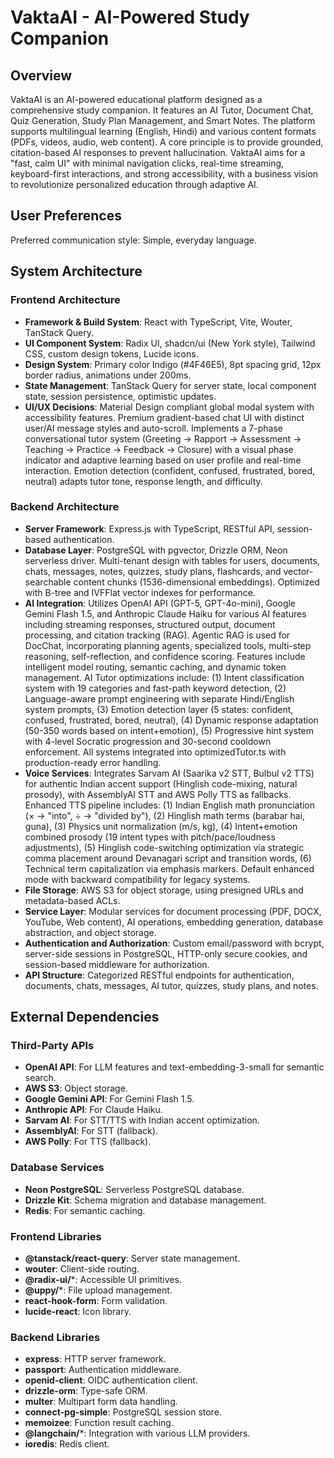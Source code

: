 # VaktaAI - AI-Powered Study Companion

## Overview

VaktaAI is an AI-powered educational platform designed as a comprehensive study companion. It features an AI Tutor, Document Chat, Quiz Generation, Study Plan Management, and Smart Notes. The platform supports multilingual learning (English, Hindi) and various content formats (PDFs, videos, audio, web content). A core principle is to provide grounded, citation-based AI responses to prevent hallucination. VaktaAI aims for a "fast, calm UI" with minimal navigation clicks, real-time streaming, keyboard-first interactions, and strong accessibility, with a business vision to revolutionize personalized education through adaptive AI.

## User Preferences

Preferred communication style: Simple, everyday language.

## System Architecture

### Frontend Architecture

*   **Framework & Build System**: React with TypeScript, Vite, Wouter, TanStack Query.
*   **UI Component System**: Radix UI, shadcn/ui (New York style), Tailwind CSS, custom design tokens, Lucide icons.
*   **Design System**: Primary color Indigo (#4F46E5), 8pt spacing grid, 12px border radius, animations under 200ms.
*   **State Management**: TanStack Query for server state, local component state, session persistence, optimistic updates.
*   **UI/UX Decisions**: Material Design compliant global modal system with accessibility features. Premium gradient-based chat UI with distinct user/AI message styles and auto-scroll. Implements a 7-phase conversational tutor system (Greeting → Rapport → Assessment → Teaching → Practice → Feedback → Closure) with a visual phase indicator and adaptive learning based on user profile and real-time interaction. Emotion detection (confident, confused, frustrated, bored, neutral) adapts tutor tone, response length, and difficulty.

### Backend Architecture

*   **Server Framework**: Express.js with TypeScript, RESTful API, session-based authentication.
*   **Database Layer**: PostgreSQL with pgvector, Drizzle ORM, Neon serverless driver. Multi-tenant design with tables for users, documents, chats, messages, notes, quizzes, study plans, flashcards, and vector-searchable content chunks (1536-dimensional embeddings). Optimized with B-tree and IVFFlat vector indexes for performance.
*   **AI Integration**: Utilizes OpenAI API (GPT-5, GPT-4o-mini), Google Gemini Flash 1.5, and Anthropic Claude Haiku for various AI features including streaming responses, structured output, document processing, and citation tracking (RAG). Agentic RAG is used for DocChat, incorporating planning agents, specialized tools, multi-step reasoning, self-reflection, and confidence scoring. Features include intelligent model routing, semantic caching, and dynamic token management. AI Tutor optimizations include: (1) Intent classification system with 19 categories and fast-path keyword detection, (2) Language-aware prompt engineering with separate Hindi/English system prompts, (3) Emotion detection layer (5 states: confident, confused, frustrated, bored, neutral), (4) Dynamic response adaptation (50-350 words based on intent+emotion), (5) Progressive hint system with 4-level Socratic progression and 30-second cooldown enforcement. All systems integrated into optimizedTutor.ts with production-ready error handling.
*   **Voice Services**: Integrates Sarvam AI (Saarika v2 STT, Bulbul v2 TTS) for authentic Indian accent support (Hinglish code-mixing, natural prosody), with AssemblyAI STT and AWS Polly TTS as fallbacks. Enhanced TTS pipeline includes: (1) Indian English math pronunciation (× → "into", ÷ → "divided by"), (2) Hinglish math terms (barabar hai, guna), (3) Physics unit normalization (m/s, kg), (4) Intent+emotion combined prosody (19 intent types with pitch/pace/loudness adjustments), (5) Hinglish code-switching optimization via strategic comma placement around Devanagari script and transition words, (6) Technical term capitalization via emphasis markers. Default enhanced mode with backward compatibility for legacy systems.
*   **File Storage**: AWS S3 for object storage, using presigned URLs and metadata-based ACLs.
*   **Service Layer**: Modular services for document processing (PDF, DOCX, YouTube, Web content), AI operations, embedding generation, database abstraction, and object storage.
*   **Authentication and Authorization**: Custom email/password with bcrypt, server-side sessions in PostgreSQL, HTTP-only secure cookies, and session-based middleware for authorization.
*   **API Structure**: Categorized RESTful endpoints for authentication, documents, chats, messages, AI tutor, quizzes, study plans, and notes.

## External Dependencies

### Third-Party APIs

*   **OpenAI API**: For LLM features and text-embedding-3-small for semantic search.
*   **AWS S3**: Object storage.
*   **Google Gemini API**: For Gemini Flash 1.5.
*   **Anthropic API**: For Claude Haiku.
*   **Sarvam AI**: For STT/TTS with Indian accent optimization.
*   **AssemblyAI**: For STT (fallback).
*   **AWS Polly**: For TTS (fallback).

### Database Services

*   **Neon PostgreSQL**: Serverless PostgreSQL database.
*   **Drizzle Kit**: Schema migration and database management.
*   **Redis**: For semantic caching.

### Frontend Libraries

*   **@tanstack/react-query**: Server state management.
*   **wouter**: Client-side routing.
*   **@radix-ui/***: Accessible UI primitives.
*   **@uppy/***: File upload management.
*   **react-hook-form**: Form validation.
*   **lucide-react**: Icon library.

### Backend Libraries

*   **express**: HTTP server framework.
*   **passport**: Authentication middleware.
*   **openid-client**: OIDC authentication client.
*   **drizzle-orm**: Type-safe ORM.
*   **multer**: Multipart form data handling.
*   **connect-pg-simple**: PostgreSQL session store.
*   **memoizee**: Function result caching.
*   **@langchain/***: Integration with various LLM providers.
*   **ioredis**: Redis client.